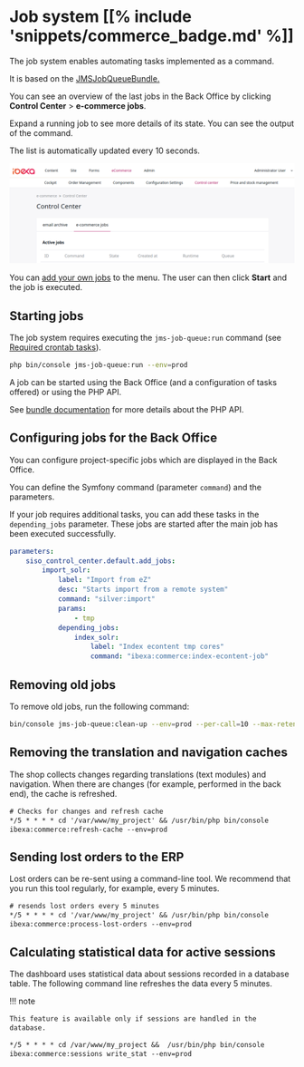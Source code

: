 # Job system [[% include 'snippets/commerce_badge.md' %]]

The job system enables automating tasks implemented as a command.

It is based on the [JMSJobQueueBundle.](https://github.com/schmittjoh/JMSJobQueueBundle)

You can see an overview of the last jobs in the Back Office by clicking **Control Center** > **e-commerce jobs**.

Expand a running job to see more details of its state.
You can see the output of the command.

The list is automatically updated every 10 seconds.

![](img/ecommerce_jobs.png)

You can [add your own jobs](#configure-jobs-for-the-backend) to the menu.
The user can then click **Start** and the job is executed. 

## Starting jobs

The job system requires executing the `jms-job-queue:run` command (see [Required crontab tasks](shop_configuration/required_crontab_tasks.md)).

``` bash
php bin/console jms-job-queue:run --env=prod
```

A job can be started using the Back Office (and a configuration of tasks offered) or using the PHP API.

See [bundle documentation](http://jmsyst.com/bundles/JMSJobQueueBundle) for more details about the PHP API.

## Configuring jobs for the Back Office

You can configure project-specific jobs which are displayed in the Back Office.

You can define the Symfony command (parameter `command`) and the parameters.

If your job requires additional tasks, you can add these tasks in the `depending_jobs` parameter.
These jobs are started after the main job has been executed successfully.

``` yaml
parameters:
    siso_control_center.default.add_jobs:
        import_solr:
            label: "Import from eZ"
            desc: "Starts import from a remote system"
            command: "silver:import"
            params:
                - tmp
            depending_jobs:
                index_solr:
                    label: "Index econtent tmp cores"
                    command: "ibexa:commerce:index-econtent-job"
```

## Removing old jobs

To remove old jobs, run the following command:

``` bash
bin/console jms-job-queue:clean-up --env=prod --per-call=10 --max-retention="1 min"
```

## Removing the translation and navigation caches

The shop collects changes regarding translations (text modules) and navigation.
When there are changes (for example, performed in the back end), the cache is refreshed.   

``` 
# Checks for changes and refresh cache
*/5 * * * * cd '/var/www/my_project' && /usr/bin/php bin/console ibexa:commerce:refresh-cache --env=prod
```

## Sending lost orders to the ERP

Lost orders can be re-sent using a command-line tool. 
We recommend that you run this tool regularly, for example, every 5 minutes.

``` 
# resends lost orders every 5 minutes
*/5 * * * * cd '/var/www/my_project' && /usr/bin/php bin/console ibexa:commerce:process-lost-orders --env=prod
```

## Calculating statistical data for active sessions

The dashboard uses statistical data about sessions recorded in a database table.
The following command line refreshes the data every 5 minutes. 

!!! note

    This feature is available only if sessions are handled in the database.

``` 
*/5 * * * * cd /var/www/my_project &&  /usr/bin/php bin/console ibexa:commerce:sessions write_stat --env=prod
```

